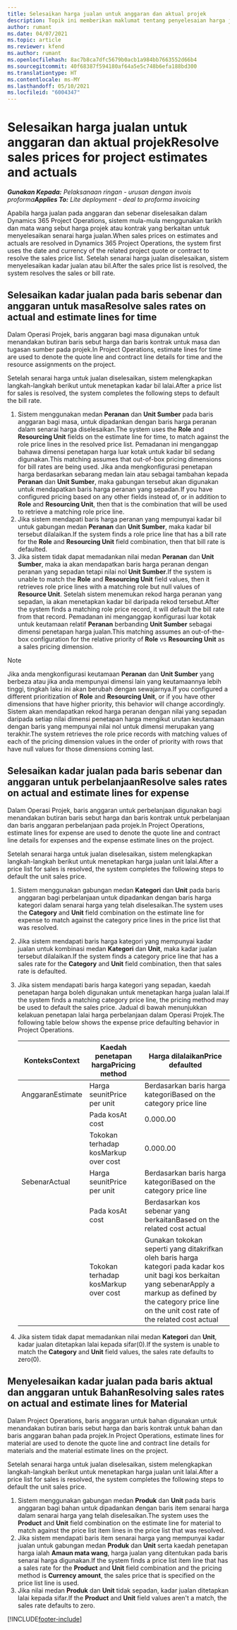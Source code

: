 ```yaml
---
title: Selesaikan harga jualan untuk anggaran dan aktual projek
description: Topik ini memberikan maklumat tentang penyelesaian harga jualan untuk anggaran dan aktual projek.
author: rumant
ms.date: 04/07/2021
ms.topic: article
ms.reviewer: kfend
ms.author: rumant
ms.openlocfilehash: 8ac7b8ca7dfc5679b0acb1a984bb7663552d66b4
ms.sourcegitcommit: 40f68387f594180af64a5e5c748b6efa188bd300
ms.translationtype: HT
ms.contentlocale: ms-MY
ms.lasthandoff: 05/10/2021
ms.locfileid: "6004347"
---
```

# <a name="resolve-sales-prices-for-project-estimates-and-actuals"></a><span data-ttu-id="b1d05-103">Selesaikan harga jualan untuk anggaran dan aktual projek</span><span class="sxs-lookup"><span data-stu-id="b1d05-103">Resolve sales prices for project estimates and actuals</span></span>

<span data-ttu-id="b1d05-104">_**Gunakan Kepada:** Pelaksanaan ringan - urusan dengan invois proforma_</span><span class="sxs-lookup"><span data-stu-id="b1d05-104">_**Applies To:** Lite deployment - deal to proforma invoicing_</span></span>

<span data-ttu-id="b1d05-105">Apabila harga jualan pada anggaran dan sebenar diselesaikan dalam Dynamics 365 Project Operations, sistem mula-mula menggunakan tarikh dan mata wang sebut harga projek atau kontrak yang berkaitan untuk menyelesaikan senarai harga jualan.</span><span class="sxs-lookup"><span data-stu-id="b1d05-105">When sales prices on estimates and actuals are resolved in Dynamics 365 Project Operations, the system first uses the date and currency of the related project quote or contract to resolve the sales price list.</span></span> <span data-ttu-id="b1d05-106">Setelah senarai harga jualan diselesaikan, sistem menyelesaikan kadar jualan atau bil.</span><span class="sxs-lookup"><span data-stu-id="b1d05-106">After the sales price list is resolved, the system resolves the sales or bill rate.</span></span>

## <a name="resolve-sales-rates-on-actual-and-estimate-lines-for-time"></a><span data-ttu-id="b1d05-107">Selesaikan kadar jualan pada baris sebenar dan anggaran untuk masa</span><span class="sxs-lookup"><span data-stu-id="b1d05-107">Resolve sales rates on actual and estimate lines for time</span></span>

<span data-ttu-id="b1d05-108">Dalam Operasi Projek, baris anggaran bagi masa digunakan untuk menandakan butiran baris sebut harga dan baris kontrak untuk masa dan tugasan sumber pada projek.</span><span class="sxs-lookup"><span data-stu-id="b1d05-108">In Project Operations, estimate lines for time are used to denote the quote line and contract line details for time and the resource assignments on the project.</span></span>

<span data-ttu-id="b1d05-109">Setelah senarai harga untuk jualan diselesaikan, sistem melengkapkan langkah-langkah berikut untuk menetapkan kadar bil lalai.</span><span class="sxs-lookup"><span data-stu-id="b1d05-109">After a price list for sales is resolved, the system completes the following steps to default the bill rate.</span></span>

1. <span data-ttu-id="b1d05-110">Sistem menggunakan medan **Peranan** dan **Unit Sumber** pada baris anggaran bagi masa, untuk dipadankan dengan baris harga peranan dalam senarai harga diselesaikan.</span><span class="sxs-lookup"><span data-stu-id="b1d05-110">The system uses the **Role** and **Resourcing Unit** fields on the estimate line for time, to match against the role price lines in the resolved price list.</span></span> <span data-ttu-id="b1d05-111">Pemadanan ini menganggap bahawa dimensi penetapan harga luar kotak untuk kadar bil sedang digunakan.</span><span class="sxs-lookup"><span data-stu-id="b1d05-111">This matching assumes that out-of-box pricing dimensions for bill rates are being used.</span></span> <span data-ttu-id="b1d05-112">Jika anda mengkonfigurasi penetapan harga berdasarkan sebarang medan lain atau sebagai tambahan kepada **Peranan** dan **Unit Sumber**, maka gabungan tersebut akan digunakan untuk mendapatkan baris harga peranan yang sepadan.</span><span class="sxs-lookup"><span data-stu-id="b1d05-112">If you have configured pricing based on any other fields instead of, or in addition to **Role** and **Resourcing Unit**, then that is the combination that will be used to retrieve a matching role price line.</span></span>
2. <span data-ttu-id="b1d05-113">Jika sistem mendapati baris harga peranan yang mempunyai kadar bil untuk gabungan medan **Peranan** dan **Unit Sumber**, maka kadar bil tersebut dilalaikan.</span><span class="sxs-lookup"><span data-stu-id="b1d05-113">If the system finds a role price line that has a bill rate for the **Role** and **Resourcing Unit** field combination, then that bill rate is defaulted.</span></span>
3. <span data-ttu-id="b1d05-114">Jika sistem tidak dapat memadankan nilai medan **Peranan** dan **Unit Sumber**, maka ia akan mendapatkan baris harga peranan dengan peranan yang sepadan tetapi nilai nol **Unit Sumber**.</span><span class="sxs-lookup"><span data-stu-id="b1d05-114">If the system is unable to match the **Role** and **Resourcing Unit** field values, then it retrieves role price lines with a matching role but null values of **Resource Unit**.</span></span> <span data-ttu-id="b1d05-115">Setelah sistem menemukan rekod harga peranan yang sepadan, ia akan menetapkan kadar bil daripada rekod tersebut.</span><span class="sxs-lookup"><span data-stu-id="b1d05-115">After the system finds a matching role price record, it will default the bill rate from that record.</span></span> <span data-ttu-id="b1d05-116">Pemadanan ini menganggap konfigurasi luar kotak untuk keutamaan relatif **Peranan** berbanding **Unit Sumber** sebagai dimensi penetapan harga jualan.</span><span class="sxs-lookup"><span data-stu-id="b1d05-116">This matching assumes an out-of-the-box configuration for the relative priority of **Role** vs **Resourcing Unit** as a sales pricing dimension.</span></span>

> [!NOTE]
> <span data-ttu-id="b1d05-117">Jika anda mengkonfigurasi keutamaan **Peranan** dan **Unit Sumber** yang berbeza atau jika anda mempunyai dimensi lain yang keutamaannya lebih tinggi, tingkah laku ini akan berubah dengan sewajarnya.</span><span class="sxs-lookup"><span data-stu-id="b1d05-117">If you configured a different prioritization of **Role** and **Resourcing Unit**, or if you have other dimensions that have higher priority, this behavior will change accordingly.</span></span> <span data-ttu-id="b1d05-118">Sistem akan mendapatkan rekod harga peranan dengan nilai yang sepadan daripada setiap nilai dimensi penetapan harga mengikut urutan keutamaan dengan baris yang mempunyai nilai nol untuk dimensi merupakan yang terakhir.</span><span class="sxs-lookup"><span data-stu-id="b1d05-118">The system retrieves the role price records with matching values of each of the pricing dimension values in the order of priority with rows that have null values for those dimensions coming last.</span></span>

## <a name="resolve-sales-rates-on-actual-and-estimate-lines-for-expense"></a><span data-ttu-id="b1d05-119">Selesaikan kadar jualan pada baris sebenar dan anggaran untuk perbelanjaan</span><span class="sxs-lookup"><span data-stu-id="b1d05-119">Resolve sales rates on actual and estimate lines for expense</span></span>

<span data-ttu-id="b1d05-120">Dalam Operasi Projek, baris anggaran untuk perbelanjaan digunakan bagi menandakan butiran baris sebut harga dan baris kontrak untuk perbelanjaan dan baris anggaran perbelanjaan pada projek.</span><span class="sxs-lookup"><span data-stu-id="b1d05-120">In Project Operations, estimate lines for expense are used to denote the quote line and contract line details for expenses and the expense estimate lines on the project.</span></span>

<span data-ttu-id="b1d05-121">Setelah senarai harga untuk jualan diselesaikan, sistem melengkapkan langkah-langkah berikut untuk menetapkan harga jualan unit lalai.</span><span class="sxs-lookup"><span data-stu-id="b1d05-121">After a price list for sales is resolved, the system completes the following steps to default the unit sales price.</span></span>

1. <span data-ttu-id="b1d05-122">Sistem menggunakan gabungan medan **Kategori** dan **Unit** pada baris anggaran bagi perbelanjaan untuk dipadankan dengan baris harga kategori dalam senarai harga yang telah diselesaikan.</span><span class="sxs-lookup"><span data-stu-id="b1d05-122">The system uses the **Category** and **Unit** field combination on the estimate line for expense to match against the category price lines in the price list that was resolved.</span></span>
2. <span data-ttu-id="b1d05-123">Jika sistem mendapati baris harga kategori yang mempunyai kadar jualan untuk kombinasi medan **Kategori** dan **Unit**, maka kadar jualan tersebut dilalaikan.</span><span class="sxs-lookup"><span data-stu-id="b1d05-123">If the system finds a category price line that has a sales rate for the **Category** and **Unit** field combination, then that sales rate is defaulted.</span></span>
3. <span data-ttu-id="b1d05-124">Jika sistem mendapati baris harga kategori yang sepadan, kaedah penetapan harga boleh digunakan untuk menetapkan harga jualan lalai.</span><span class="sxs-lookup"><span data-stu-id="b1d05-124">If the system finds a matching category price line, the pricing method may be used to default the sales price.</span></span> <span data-ttu-id="b1d05-125">Jadual di bawah menunjukkan kelakuan penetapan lalai harga perbelanjaan dalam Operasi Projek.</span><span class="sxs-lookup"><span data-stu-id="b1d05-125">The following table below shows the expense price defaulting behavior in Project Operations.</span></span>

    | <span data-ttu-id="b1d05-126">Konteks</span><span class="sxs-lookup"><span data-stu-id="b1d05-126">Context</span></span> | <span data-ttu-id="b1d05-127">Kaedah penetapan harga</span><span class="sxs-lookup"><span data-stu-id="b1d05-127">Pricing method</span></span> | <span data-ttu-id="b1d05-128">Harga dilalaikan</span><span class="sxs-lookup"><span data-stu-id="b1d05-128">Price defaulted</span></span> |
    | --- | --- | --- |
    | <span data-ttu-id="b1d05-129">Anggaran</span><span class="sxs-lookup"><span data-stu-id="b1d05-129">Estimate</span></span> | <span data-ttu-id="b1d05-130">Harga seunit</span><span class="sxs-lookup"><span data-stu-id="b1d05-130">Price per unit</span></span> | <span data-ttu-id="b1d05-131">Berdasarkan baris harga kategori</span><span class="sxs-lookup"><span data-stu-id="b1d05-131">Based on the category price line</span></span> |
    | &nbsp; | <span data-ttu-id="b1d05-132">Pada kos</span><span class="sxs-lookup"><span data-stu-id="b1d05-132">At cost</span></span> | <span data-ttu-id="b1d05-133">0.00</span><span class="sxs-lookup"><span data-stu-id="b1d05-133">0.00</span></span> |
    | &nbsp; | <span data-ttu-id="b1d05-134">Tokokan terhadap kos</span><span class="sxs-lookup"><span data-stu-id="b1d05-134">Markup over cost</span></span> | <span data-ttu-id="b1d05-135">0.00</span><span class="sxs-lookup"><span data-stu-id="b1d05-135">0.00</span></span> |
    | <span data-ttu-id="b1d05-136">Sebenar</span><span class="sxs-lookup"><span data-stu-id="b1d05-136">Actual</span></span> | <span data-ttu-id="b1d05-137">Harga seunit</span><span class="sxs-lookup"><span data-stu-id="b1d05-137">Price per unit</span></span> | <span data-ttu-id="b1d05-138">Berdasarkan baris harga kategori</span><span class="sxs-lookup"><span data-stu-id="b1d05-138">Based on the category price line</span></span> |
    | &nbsp; | <span data-ttu-id="b1d05-139">Pada kos</span><span class="sxs-lookup"><span data-stu-id="b1d05-139">At cost</span></span> | <span data-ttu-id="b1d05-140">Berdasarkan kos sebenar yang berkaitan</span><span class="sxs-lookup"><span data-stu-id="b1d05-140">Based on the related cost actual</span></span> |
    | &nbsp; | <span data-ttu-id="b1d05-141">Tokokan terhadap kos</span><span class="sxs-lookup"><span data-stu-id="b1d05-141">Markup over cost</span></span> | <span data-ttu-id="b1d05-142">Gunakan tokokan seperti yang ditakrifkan oleh baris harga kategori pada kadar kos unit bagi kos berkaitan yang sebenar</span><span class="sxs-lookup"><span data-stu-id="b1d05-142">Apply a markup as defined by the category price line on the unit cost rate of the related cost actual</span></span> |

4. <span data-ttu-id="b1d05-143">Jika sistem tidak dapat memadankan nilai medan **Kategori** dan **Unit**, kadar jualan ditetapkan lalai kepada sifar(0).</span><span class="sxs-lookup"><span data-stu-id="b1d05-143">If the system is unable to match the **Category** and **Unit** field values, the sales rate defaults to zero(0).</span></span>

## <a name="resolving-sales-rates-on-actual-and-estimate-lines-for-material"></a><span data-ttu-id="b1d05-144">Menyelesaikan kadar jualan pada baris aktual dan anggaran untuk Bahan</span><span class="sxs-lookup"><span data-stu-id="b1d05-144">Resolving sales rates on actual and estimate lines for Material</span></span>

<span data-ttu-id="b1d05-145">Dalam Project Operations, baris anggaran untuk bahan digunakan untuk menandakan butiran baris sebut harga dan baris kontrak untuk bahan dan baris anggaran bahan pada projek.</span><span class="sxs-lookup"><span data-stu-id="b1d05-145">In Project Operations, estimate lines for material are used to denote the quote line and contract line details for materials and the material estimate lines on the project.</span></span>

<span data-ttu-id="b1d05-146">Setelah senarai harga untuk jualan diselesaikan, sistem melengkapkan langkah-langkah berikut untuk menetapkan harga jualan unit lalai.</span><span class="sxs-lookup"><span data-stu-id="b1d05-146">After a price list for sales is resolved, the system completes the following steps to default the unit sales price.</span></span>

1. <span data-ttu-id="b1d05-147">Sistem menggunakan gabungan medan **Produk** dan **Unit** pada baris anggaran bagi bahan untuk dipadankan dengan baris item senarai harga dalam senarai harga yang telah diselesaikan.</span><span class="sxs-lookup"><span data-stu-id="b1d05-147">The system uses the **Product** and **Unit** field combination on the estimate line for material to match against the price list item lines in the price list that was resolved.</span></span>
2. <span data-ttu-id="b1d05-148">Jika sistem mendapati baris item senarai harga yang mempunyai kadar jualan untuk gabungan medan **Produk** dan **Unit** serta kaedah penetapan harga ialah **Amaun mata wang**, harga jualan yang ditentukan pada baris senarai harga digunakan.</span><span class="sxs-lookup"><span data-stu-id="b1d05-148">If the system finds a price list item line that has a sales rate for the **Product** and **Unit** field combination and the pricing method is **Currency amount**, the sales price that is specified on the price list line is used.</span></span>
3. <span data-ttu-id="b1d05-149">Jika nilai medan **Produk** dan **Unit** tidak sepadan, kadar jualan ditetapkan lalai kepada sifar.</span><span class="sxs-lookup"><span data-stu-id="b1d05-149">If the **Product** and **Unit** field values aren't a match, the sales rate defaults to zero.</span></span>

[!INCLUDE[footer-include](../../includes/footer-banner.md)]
